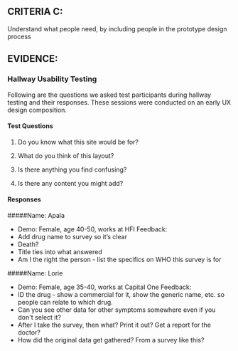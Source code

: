 ## CRITERIA C:
Understand what people need, by including people in the prototype design process

## EVIDENCE:

### Hallway Usability Testing
Following are the questions we asked test participants during hallway testing and their responses.  These sessions were conducted on an early UX design composition.
#### Test Questions
1) Do you know what this site would be for?

2) What do you think of this layout?

3) Is there anything you find confusing?

4) Is there any content you might add?

#### Responses
#####Name:  Apala
- Demo:  Female, age 40-50, works at HFI
Feedback:
- Add drug name to survey so it’s clear
- Death?
- Title ties into what answered
- Am I the right the person - list the specifics on WHO this survey is for

#####Name:  Lorie
- Demo:  Female, age 35-40, works at Capital One
Feedback:
- ID the drug - show a commercial for it, show the generic name, etc. so people can relate to which drug.
- Can you see other data for other symptoms somewhere even if you don't select it?
- After I take the survey, then what?  Print it out?  Get a report for the doctor?
- How did the original data get gathered?  From a survey like this?
